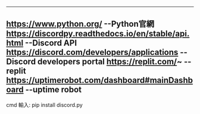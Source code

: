 --------------------------------------------------------------------------------
https://www.python.org/     --Python官網
https://discordpy.readthedocs.io/en/stable/api.html     --Discord API
https://discord.com/developers/applications     --Discord developers portal
https://replit.com/~  --replit
https://uptimerobot.com/dashboard#mainDashboard     --uptime robot
--------------------------------------------------------------------------------
cmd 輸入:
pip install discord.py
